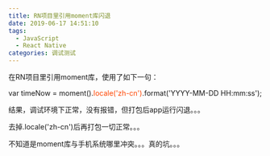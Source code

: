 ```yaml
---
title: RN项目里引用moment库闪退
date: 2019-06-17 14:51:10
tags: 
  - JavaScript 
  - React Native
categories: 调试测试
---
```

在RN项目里引用moment库，使用了如下一句：

var timeNow = moment().<font color="#FF4500">locale('zh-cn')</font>.format('YYYY-MM-DD HH:mm:ss');

结果，调试环境下正常，没有报错，但打包后app运行闪退。。。

去掉.locale('zh-cn')后再打包一切正常。。。

不知道是moment库与手机系统哪里冲突。。。真的坑。。。

 